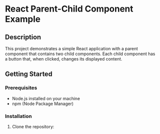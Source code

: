 # React Parent-Child Component Example

## Description
This project demonstrates a simple React application with a parent component that contains two child components. Each child component has a button that, when clicked, changes its displayed content.

## Getting Started

### Prerequisites

- Node.js installed on your machine
- npm (Node Package Manager)

### Installation

1. Clone the repository: